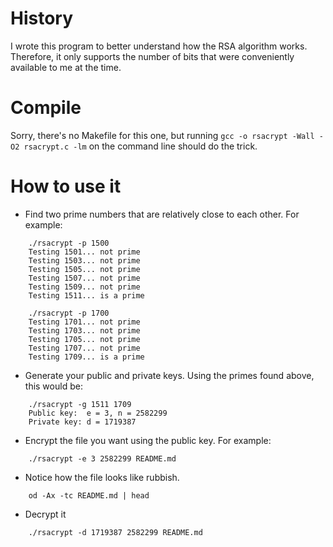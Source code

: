 # History

I wrote this program to better understand how the RSA algorithm works.
Therefore, it only supports the number of bits that were conveniently
available to me at the time.

# Compile

Sorry, there's no Makefile for this one, but running
`gcc -o rsacrypt -Wall -O2 rsacrypt.c -lm`
on the command line should do the trick.

# How to use it

* Find two prime numbers that are relatively close to each other.
For example:
```
	./rsacrypt -p 1500
	Testing 1501... not prime
	Testing 1503... not prime
	Testing 1505... not prime
	Testing 1507... not prime
	Testing 1509... not prime
	Testing 1511... is a prime

	./rsacrypt -p 1700
	Testing 1701... not prime
	Testing 1703... not prime
	Testing 1705... not prime
	Testing 1707... not prime
	Testing 1709... is a prime
```

* Generate your public and private keys. Using the primes found above,
this would be:

```
	./rsacrypt -g 1511 1709
	Public key:  e = 3, n = 2582299
	Private key: d = 1719387
```

* Encrypt the file you want using the public key. For example:

```
	./rsacrypt -e 3 2582299 README.md
```

* Notice how the file looks like rubbish.

```
	od -Ax -tc README.md | head
```

* Decrypt it

```
	./rsacrypt -d 1719387 2582299 README.md
```
